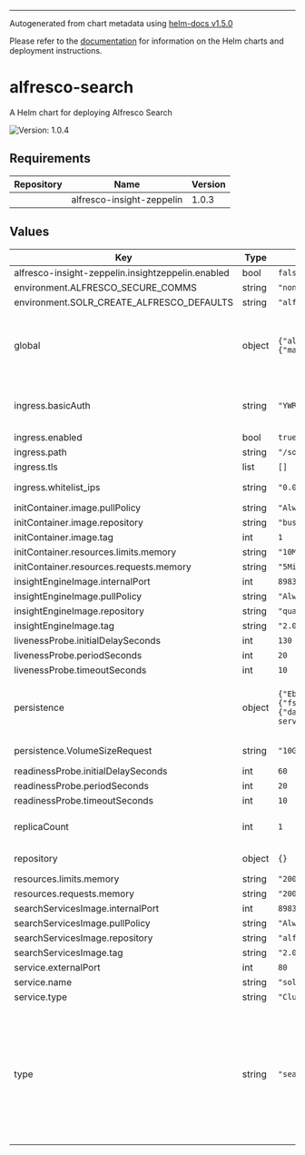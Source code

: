 
----------------------------------------------
Autogenerated from chart metadata using [helm-docs v1.5.0](https://github.com/norwoodj/helm-docs/releases/v1.5.0)

Please refer to the [documentation](https://github.com/Alfresco/acs-deployment/blob/master/docs/helm/README.md) for information on the Helm charts and deployment instructions.

# alfresco-search

A Helm chart for deploying Alfresco Search

![Version: 1.0.4](https://img.shields.io/badge/Version-1.0.4-informational?style=flat-square)

## Requirements

| Repository | Name | Version |
|------------|------|---------|
|  | alfresco-insight-zeppelin | 1.0.3 |

## Values

| Key | Type | Default | Description |
|-----|------|---------|-------------|
| alfresco-insight-zeppelin.insightzeppelin.enabled | bool | `false` |  |
| environment.ALFRESCO_SECURE_COMMS | string | `"none"` |  |
| environment.SOLR_CREATE_ALFRESCO_DEFAULTS | string | `"alfresco,archive"` |  |
| global | object | `{"alfrescoRegistryPullSecrets":"quay-registry-secret","strategy":{"rollingUpdate":{"maxSurge":1,"maxUnavailable":0}}}` | Apply your secret file in k8s environment to access quay.io images (Example: https://github.com/Alfresco/alfresco-anaxes-shipyard/blob/master/SECRETS.md) Global definition of Docker registry pull secret which can be overridden from parent ACS Helm chart(s) |
| ingress.basicAuth | string | `"YWRtaW46JGFwcjEkVVJqb29uS00kSEMuS1EwVkRScFpwSHB2a3JwTDd1Lg=="` | Default solr basic auth user/password: admin / admin You can create your own with htpasswd utilility & encode it with base640. Example: `echo -n "$(htpasswd -nbm admin admin)" | base64` # i.e. admin / admin basicAuth: YWRtaW46JGFwcjEkVVJqb29uS00kSEMuS1EwVkRScFpwSHB2a3JwTDd1Lg== |
| ingress.enabled | bool | `true` |  |
| ingress.path | string | `"/solr"` |  |
| ingress.tls | list | `[]` |  |
| ingress.whitelist_ips | string | `"0.0.0.0/0"` | Comma separated list of IP CIDR to limit search endpoint over the internet |
| initContainer.image.pullPolicy | string | `"Always"` |  |
| initContainer.image.repository | string | `"busybox"` |  |
| initContainer.image.tag | int | `1` |  |
| initContainer.resources.limits.memory | string | `"10Mi"` |  |
| initContainer.resources.requests.memory | string | `"5Mi"` |  |
| insightEngineImage.internalPort | int | `8983` |  |
| insightEngineImage.pullPolicy | string | `"Always"` |  |
| insightEngineImage.repository | string | `"quay.io/alfresco/insight-engine"` |  |
| insightEngineImage.tag | string | `"2.0.0"` |  |
| livenessProbe.initialDelaySeconds | int | `130` |  |
| livenessProbe.periodSeconds | int | `20` |  |
| livenessProbe.timeoutSeconds | int | `10` |  |
| persistence | object | `{"EbsPvConfiguration":{"fsType":"ext4"},"VolumeSizeRequest":"10Gi","dynamicProvisioning":false,"enabled":true,"search":{"data":{"mountPath":"/opt/alfresco-search-services/data","subPath":"alfresco-content-services/solr-data"}}}` | Defines the mounting points for the persistence required by the apps in the cluster the solr data folder containing the indexes for the alfresco-search-services is mapped to alfresco-content-services/solr-data |
| persistence.VolumeSizeRequest | string | `"10Gi"` | Only define if you have a specific claim already created existingClaim: "search-master-claim" |
| readinessProbe.initialDelaySeconds | int | `60` |  |
| readinessProbe.periodSeconds | int | `20` |  |
| readinessProbe.timeoutSeconds | int | `10` |  |
| replicaCount | int | `1` | Define the alfresco-search properties to use in the k8s cluster This is the search provider used by alfresco-content-repository |
| repository | object | `{}` | The parent chart will set the values for "repository.host" and "repository.port" |
| resources.limits.memory | string | `"2000Mi"` |  |
| resources.requests.memory | string | `"2000Mi"` | Alfresco Search Services requests memory |
| searchServicesImage.internalPort | int | `8983` |  |
| searchServicesImage.pullPolicy | string | `"Always"` |  |
| searchServicesImage.repository | string | `"alfresco/alfresco-search-services"` |  |
| searchServicesImage.tag | string | `"2.0.0"` |  |
| service.externalPort | int | `80` |  |
| service.name | string | `"solr"` |  |
| service.type | string | `"ClusterIP"` |  |
| type | string | `"search-services"` | Define the type of Alfresco Search to use. The default is Alfresco Search Services. The type can be set to use Insight Engine with --set alfresco-search.type="insight-engine",alfresco-search.global.alfrescoRegistryPullSecrets="quay-registry-secret",alfresco-insight-zeppelin.enabled="true" As the Docker Image for Insight Engine is not publicly available the alfrescoRegistryPullSecrets has to be set More information can be found on https://github.com/Alfresco/alfresco-anaxes-shipyard/blob/master/SECRETS.md |
